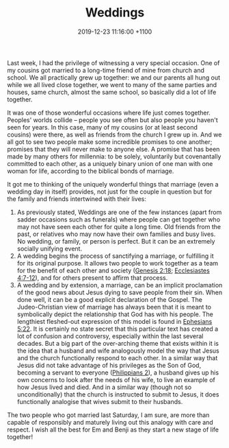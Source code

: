 ﻿---
layout: post
title: "Weddings"
date: 2019-12-23 11:16:00 +1100
categories: Marriage, Weddings, Sexuality, Relationships, Friendship, Theology, Anthropology.
description: "Last week, I had the privilege of witnessing a very special occasion.  One of my cousins got married to a long-time friend of mine from church and school.  We all practically grew up together: we and our parents all hung out while we all lived close together, we went to many of the same..."
---

Last week, I had the privilege of witnessing a very special occasion.  One of my cousins got married to a long-time friend of mine from church and school.  We all practically grew up together: we and our parents all hung out while we all lived close together, we went to many of the same parties and houses, same church, almost the same school, so basically did a lot of life together.

It was one of those wonderful occasions where life just comes together.  Peoples' worlds collide &ndash; people you see often but also people you haven't seen for years.  In this case, many of my cousins (or at least second cousins) were there, as well as friends from the church I grew up in.  And we all got to see two people make some incredible promises to one another; promises that they will never make to anyone else.  A promise that has been made by many others for millennia: to be solely, voluntarily but covenantally committed to each other, as a uniquely binary union of one man with one woman for life, according to the biblical bonds of marriage.

It got me to thinking of the uniquely wonderful things that marriage (even a wedding day in itself) provides, not just for the couple in question but for the family and friends intertwined with their lives:

1. As previously stated, Weddings are one of the few instances (apart from sadder occasions such as funerals) where people can get together who may not have seen each other for quite a long time.  Old friends from the past, or relatives who may now have their own families and busy lives.  No wedding, or family, or person is perfect.  But it can be an extremely socially unifying event.
2. A wedding begins the process of sanctifying a marriage, or fulfilling it for its original purpose.  It allows two people to work together as a team for the benefit of each other and society ([Genesis 2:18](https://www.bible.com/bible/1713/GEN.2.18.CSB); [Ecclesiastes 4:7-12](https://www.bible.com/bible/1713/ECC.4.CSB)), and for others present to affirm that process.
3. A wedding and by extension, a marriage, can be an implicit proclamation of the good news about Jesus dying to save people from their sin.  When done well, it can be a good explicit declaration of the Gospel.  The Judeo-Christian view of marriage has always been that it is meant to symbolically depict the relationship that God has with his people.  		The lengthiest fleshed-out expression of this model is found in [Ephesians 5:22](https://www.biblegateway.com/passage/?search=eph+5%3A21-33&version=CSB).  It is certainly no state secret that this particular text has created a lot of confusion and controversy, especially within the last several decades.  But a big part of the over-arching theme that exists within it is the idea that a husband and wife analogously model the way that Jesus and the church functionally respond to each other.  In a similar way that Jesus did not take advantage of his privileges as the Son of God, becoming a servant to everyone ([Philippians 2](https://www.biblegateway.com/passage/?search=philippians+2&version=CSB)), a husband gives up his own concerns to look after the needs of his wife, to live an example of how Jesus lived and died.  And in a similar way (though not so unconditionally) that the church is instructed to submit to Jesus, it does functionally analogise that wives submit to their husbands.

The two people who got married last Saturday, I am sure, are more than capable of responsibly and maturely living out this analogy with care and respect.  I wish all the best for Em and Benji as they start a new stage of life together!